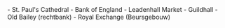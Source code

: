 <div lang="nl">
- St. Paul's Cathedral
- Bank of England
- Leadenhall Market
- Guildhall
- Old Bailey (rechtbank)
- Royal Exchange 
(Beursgebouw)
</div>
